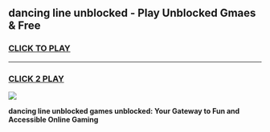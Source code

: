 
## dancing line unblocked - Play Unblocked Gmaes & Free
<h3>
<a href="https://news.freeplayer.one?title=dancing_line_unblocked&ref=23F">CLICK TO PLAY</a></h3>
<hr>

<h3>
<a href="https://news.freeplayer.one?title=dancing_line_unblocked&ref=23F">CLICK 2 PLAY</a>
  
</h3>

<a href="https://news.freeplayer.one?title=dancing_line_unblocked&ref=23F/"><img src="https://clearcache.store/games.png"></a>


**dancing line unblocked games unblocked: Your Gateway to Fun and Accessible Online Gaming**
